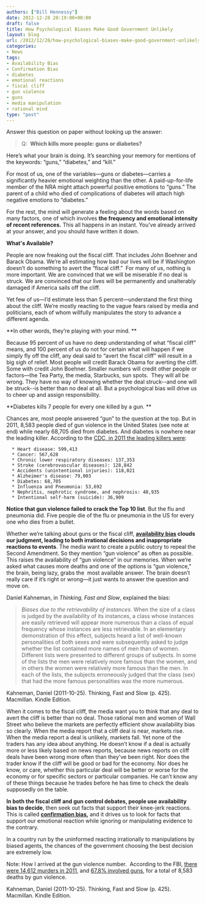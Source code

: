 ```yaml
---
authors: ["Bill Hennessy"]
date: 2012-12-28 20:19:00+00:00
draft: false
title: How Psychological Biases Make Good Government Unlikely
layout: blog
url: /2012/12/28/how-psychological-biases-make-good-government-unlikely/
categories:
- News
tags:
- Availability Bias
- Confirmation Bias
- diabetes
- emotional reactions
- fiscal cliff
- gun violence
- guns
- media manipulation
- rational mind
type: "post"
---
```


Answer this question on paper without looking up the answer:


> Q:  **Which kills more people: guns or diabetes?**


Here’s what your brain is doing. It’s searching your memory for mentions of the keywords: “guns,” “diabetes,” and “kill.”

For most of us, one of the variables—guns or diabetes—carries a significantly heavier emotional weighting than the other. A paid-up-for-life member of the NRA might attach powerful positive emotions to “guns.” The parent of a child who died of complications of diabetes will attach high negative emotions to “diabetes.”

For the rest, the mind will generate a feeling about the words based on many factors, one of which involves **the frequency and emotional intensity of recent references.** This all happens in an instant. You’ve already arrived at your answer, and you should have written it down.

**What's Available?**

People are now freaking out the fiscal cliff. That includes John Boehner and Barack Obama. We’re all estimating how bad our lives will be if Washington doesn’t do something to avert the “fiscal cliff.”  For many of us, nothing is more important. We are convinced that we will be miserable if no deal is struck. We are convinced that our lives will be permanently and unalterably damaged if America sails off the cliff.

Yet few of us—I’d estimate less than 5 percent—understand the first thing about the cliff. We’re mostly reacting to the vague fears raised by media and politicians, each of whom willfully manipulates the story to advance a different agenda.

**In other words, they’re playing with your mind. **

Because 95 percent of us have no deep understanding of what “fiscal cliff” means, and 100 percent of us do not for certain what will happen if we simply fly off the cliff, any deal said to “avert the fiscal cliff” will result in a big sigh of relief. Most people will credit Barack Obama for averting the cliff. Some with credit John Boehner. Smaller numbers will credit other people or factors—the Tea Party, the media, Starbucks, sun spots.  They will all be wrong. They have no way of knowing whether the deal struck--and one will be struck--is better than no deal at all. But a psychological bias will drive us to cheer up and assign responsibility.

**Diabetes kills 7 people for every one killed by a gun. **

Chances are, most people answered “gun” to the question at the top. But in 2011, 8,583 people died of gun violence in the United States (see note at end) while nearly 68,705 died from diabetes. And diabetes is nowhere near the leading killer. According to the [CDC, in 2011 the leading killers were](https://www.cdc.gov/nchs/FASTATS/lcod.htm):



	  * Heart disease: 599,413
	  * Cancer: 567,628
	  * Chronic lower respiratory diseases: 137,353
	  * Stroke (cerebrovascular diseases): 128,842
	  * Accidents (unintentional injuries): 118,021
	  * Alzheimer's disease: 79,003
	  * Diabetes: 68,705
	  * Influenza and Pneumonia: 53,692
	  * Nephritis, nephrotic syndrome, and nephrosis: 48,935
	  * Intentional self-harm (suicide): 36,909

**Notice that gun violence failed to crack the Top 10 list**. But the flu and pneumonia did. Five people die of the flu or pneumonia in the US for every one who dies from a bullet.

Whether we’re talking about guns or the fiscal cliff, **[availability bias](https://www.spring.org.uk/2012/08/the-availability-bias-why-people-buy-lottery-tickets.php) clouds our judgment, leading to both irrational decisions and inappropriate reactions to events**. The media want to create a public outcry to repeal the Second Amendment. So they mention “gun violence” as often as possible. This raises the availability of “gun violence” in our memories. When we’re asked what causes more deaths and one of the options is “gun violence,” the brain, being lazy, grabs the  most available answer. The brain doesn’t really care if it’s right or wrong—it just wants to answer the question and move on.

Daniel Kahneman, in _Thinking, Fast and Slow_, explained the bias:


> _Biases due to the retrievability of instances_. When the size of a class is judged by the availability of its instances, a class whose instances are easily retrieved will appear more numerous than a class of equal frequency whose instances are less retrievable. In an elementary demonstration of this effect, subjects heard a list of well-known personalities of both sexes and were subsequently asked to judge whether the list contained more names of men than of women. Different lists were presented to different groups of subjects. In some of the lists the men were relatively more famous than the women, and in others the women were relatively more famous than the men. In each of the lists, the subjects erroneously judged that the class (sex) that had the more famous personalities was the more numerous.

Kahneman, Daniel (2011-10-25). Thinking, Fast and Slow (p. 425). Macmillan. Kindle Edition.


When it comes to the fiscal cliff, the media want you to think that any deal to avert the cliff is better than no deal. Those rational men and women of Wall Street who believe the markets are perfectly efficient show availability bias so clearly. When the media report that a cliff deal is near, markets rise. When the media report a deal is unlikely, markets fall. Yet none of the traders has any idea about anything. He doesn’t know if a deal is actually more or less likely based on news reports, because news reports on cliff deals have been wrong more often than they’ve been right. Nor does the trader know if the cliff will be good or bad for the economy. Nor does he know, or care, whether this particular deal will be better or worse for the economy or for specific sectors or particular companies. He can’t know any of these things because he trades before he has time to check the deals supposedly on the table.

**In both the fiscal cliff and gun control debates, people use availability bias to decide**, then seek out facts that support their knee-jerk reactions. This is called **[confirmation bias](https://www.psychologyandsociety.com/confirmationbias.html),** and it drives us to look for facts that support our emotional reaction while ignoring or manipulating evidence to the contrary.

In a country run by the uninformed reacting irrationally to manipulations by biased agents, the chances of the government choosing the best decision are extremely low.

Note: How I arrived at the gun violence number.  According to the FBI, [there were 14,612 murders in 2011](https://www.fbi.gov/about-us/cjis/ucr/crime-in-the-u.s/2011/crime-in-the-u.s.-2011/tables/table-1), and [67.8% involved guns](https://www.fbi.gov/about-us/cjis/ucr/crime-in-the-u.s/2011/crime-in-the-u.s.-2011/tables/table-20), for a total of 8,583 deaths by gun violence.

Kahneman, Daniel (2011-10-25). Thinking, Fast and Slow (p. 425). Macmillan. Kindle Edition.
